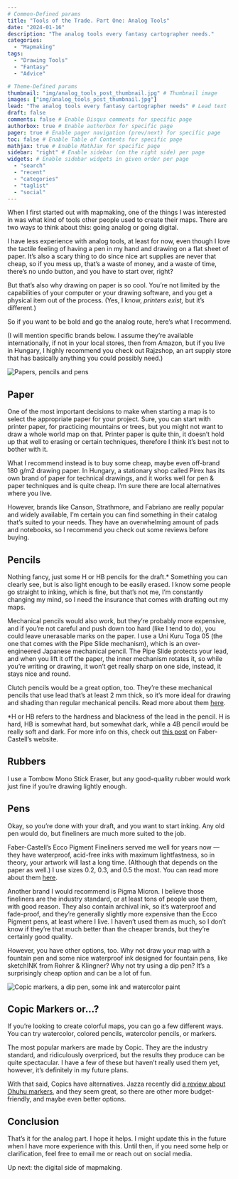 ```yaml
---
# Common-Defined params
title: "Tools of the Trade. Part One: Analog Tools"
date: "2024-01-16"
description: "The analog tools every fantasy cartographer needs."
categories:
  - "Mapmaking"
tags:
  - "Drawing Tools"
  - "Fantasy"
  - "Advice"

# Theme-Defined params
thumbnail: "img/analog_tools_post_thumbnail.jpg" # Thumbnail image
images: ["img/analog_tools_post_thumbnail.jpg"]
lead: "The analog tools every fantasy cartographer needs" # Lead text
draft: false
comments: false # Enable Disqus comments for specific page
authorbox: true # Enable authorbox for specific page
pager: true # Enable pager navigation (prev/next) for specific page
toc: false # Enable Table of Contents for specific page
mathjax: true # Enable MathJax for specific page
sidebar: "right" # Enable sidebar (on the right side) per page
widgets: # Enable sidebar widgets in given order per page
  - "search"
  - "recent"
  - "categories"
  - "taglist"
  - "social"
---
```


When I first started out with mapmaking, one of the things I was interested in was what kind of tools other people used to create their maps. There are two ways to think about this: going analog or going digital.

I have less experience with analog tools, at least for now, even though I love the tactile feeling of having a pen in my hand and drawing on a flat sheet of paper. It’s also a scary thing to do since nice art supplies are never that cheap, so if you mess up, that’s a waste of money, and a waste of time, there’s no undo button, and you have to start over, right?

But that’s also why drawing on paper is so cool. You’re not limited by the capabilities of your computer or your drawing software, and you get a physical item out of the process. (Yes, I know, *printers exist,* but it’s different.)

So if you want to be bold and go the analog route, here’s what I recommend.

(I will mention specific brands below. I assume they’re available internationally, if not in your local stores, then from Amazon, but if you live in Hungary, I highly recommend you check out Rajzshop, an art supply store that has basically anything you could possibly need.)

![Papers, pencils and pens](../20240107-analogtools-DSC_3238.jpg)

## Paper

One of the most important decisions to make when starting a map is to select the appropriate paper for your project. Sure, you can start with printer paper, for practicing mountains or trees, but you might not want to draw a whole world map on that. Printer paper is quite thin, it doesn’t hold up that well to erasing or certain techniques, therefore I think it’s best not to bother with it.

What I recommend instead is to buy some cheap, maybe even off-brand 180 g/m2 drawing paper. In Hungary, a stationary shop called Pirex has its own brand of paper for technical drawings, and it works well for pen & paper techniques and is quite cheap. I’m sure there are local alternatives where you live.

However, brands like Canson, Strathmore, and Fabriano are really popular and widely available, I’m certain you can find something in their catalog that’s suited to your needs. They have an overwhelming amount of pads and notebooks, so I recommend you check out some reviews before buying.

## Pencils

Nothing fancy, just some H or HB pencils for the draft.* Something you can clearly see, but is also light enough to be easily erased. I know some people go straight to inking, which is fine, but that’s not me, I’m constantly changing my mind, so I need the insurance that comes with drafting out my maps.

Mechanical pencils would also work, but they’re probably more expensive, and if you’re not careful and push down too hard (like I tend to do), you could leave unerasable marks on the paper. I use a Uni Kuru Toga 05 (the one that comes with the Pipe Slide mechanism), which is an over-engineered Japanese mechanical pencil. The Pipe Slide protects your lead, and when you lift it off the paper, the inner mechanism rotates it, so while you’re writing or drawing, it won’t get really sharp on one side, instead, it stays nice and round.

Clutch pencils would be a great option, too. They’re these mechanical pencils that use lead that’s at least 2 mm thick, so it’s more ideal for drawing and shading than regular mechanical pencils. Read more about them [here](https://unsharpen.com/clutch-pencil-basics/).

*H or HB refers to the hardness and blackness of the lead in the pencil. H is hard, HB is somewhat hard, but somewhat dark, while a 4B pencil would be really soft and dark. For more info on this, check out [this post](https://www.fabercastell.com/blogs/creativity-for-life/graphite-pencil-lead-degree-hardness) on Faber-Castell’s website.

## Rubbers

I use a Tombow Mono Stick Eraser, but any good-quality rubber would work just fine if you’re drawing lightly enough.

## Pens

Okay, so you’re done with your draft, and you want to start inking. Any old pen would do, but fineliners are much more suited to the job.

Faber-Castell’s Ecco Pigment Fineliners served me well for years now — they have waterproof, acid-free inks with maximum lightfastness, so in theory, your artwork will last a long time. (Although that depends on the paper as well.) I use sizes 0.2, 0.3, and 0.5 the most. You can read more about them [here](https://www.faber-castell.eu/ecco-pigment).

Another brand I would recommend is Pigma Micron. I believe those fineliners are the industry standard, or at least tons of people use them, with good reason. They also contain archival ink, so it’s waterproof and fade-proof, and they’re generally slightly more expensive than the Ecco Pigment pens, at least where I live. I haven’t used them as much, so I don’t know if they’re that much better than the cheaper brands, but they’re certainly good quality.

However, you have other options, too. Why not draw your map with a fountain pen and some nice waterproof ink designed for fountain pens, like sketchINK from Rohrer & Klingner? Why not try using a dip pen? It’s a surprisingly cheap option and can be a lot of fun.

![Copic markers, a dip pen, some ink and watercolor paint](../20240107-analogtools-DSC_3290.jpg)

## Copic Markers or…?

If you’re looking to create colorful maps, you can go a few different ways. You can try watercolor, colored pencils, watercolor pencils, or markers.

The most popular markers are made by Copic. They are the industry standard, and ridiculously overpriced, but the results they produce can be quite spectacular. I have a few of these but haven’t really used them yet, however, it’s definitely in my future plans.

With that said, Copics have alternatives. Jazza recently did [a review about Ohuhu markers](https://www.youtube.com/watch?v=qcvULj_DPvU), and they seem great, so there are other more budget-friendly, and maybe even better options.

## Conclusion

That’s it for the analog part. I hope it helps. I might update this in the future when I have more experience with this. Until then, if you need some help or clarification, feel free to email me or reach out on social media.

Up next: the digital side of mapmaking.
